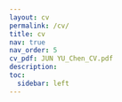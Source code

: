 ```yaml
---
layout: cv
permalink: /cv/
title: cv
nav: true
nav_order: 5
cv_pdf: JUN YU_Chen_CV.pdf
description:
toc:
  sidebar: left
---
```


